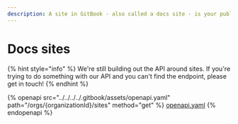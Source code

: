 ```yaml
---
description: A site in GitBook - also called a docs site - is your published content.
---
```


# Docs sites

{% hint style="info" %}
We're still building out the API around sites. If you're trying to do something with our API and you can't find the endpoint, please get in touch!
{% endhint %}

{% openapi src="../../../../.gitbook/assets/openapi.yaml" path="/orgs/{organizationId}/sites" method="get" %}
[openapi.yaml](../../../../.gitbook/assets/openapi.yaml)
{% endopenapi %}

